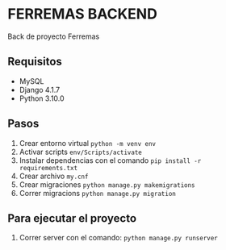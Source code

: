 # FERREMAS BACKEND

Back de proyecto Ferremas

## Requisitos

- MySQL
- Django 4.1.7
- Python 3.10.0

## Pasos

1. Crear entorno virtual `python -m venv env`
2. Activar scripts `env/Scripts/activate`
3. Instalar dependencias con el comando `pip install -r requirements.txt`
4. Crear archivo `my.cnf`
5. Crear migraciones `python manage.py makemigrations`
6. Correr migracions `python manage.py migration`

## Para ejecutar el proyecto
1. Correr server con el comando:
   `python manage.py runserver`
